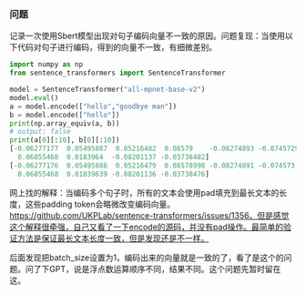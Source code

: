### 问题

记录一次使用Sbert模型出现对句子编码向量不一致的原因。问题复现：当使用以下代码对句子进行编码，得到的向量不一致，有细微差别。

```python
import numpy as np
from sentence_transformers import SentenceTransformer

model = SentenceTransformer("all-mpnet-base-v2")
model.eval()
a = model.encode(["hello","goodbye man"])
b = model.encode(["hello"])
print(np.array_equiv(a, b))
# output: false
print(a[0][:10], b[0][:10])
[-0.06277177  0.05495887  0.05216482  0.08579    -0.08274893 -0.07457298
  0.06855468  0.0183964  -0.08201137 -0.03738482] 
[-0.06277176  0.05495886  0.05216479  0.08578998 -0.08274891 -0.074573
  0.06855468  0.01839639 -0.08201136 -0.03738476]
```

网上找的解释：当编码多个句子时，所有的文本会使用pad填充到最长文本的长度，这些padding token会略微改变编码向量。https://github.com/UKPLab/sentence-transformers/issues/1356。但是感觉这个解释很牵强，自己又看了一下encode的源码，并没有pad操作。最简单的验证方法是保证最长文本长度一致，但是发现还是不一样。

后面发现把batch_size设置为1，编码出来的向量就是一致的了，看了是这个的问题。问了下GPT，说是浮点数运算顺序不同，结果不同。这个问题先暂时留在这。



